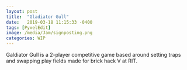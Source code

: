 ```yaml
---
layout: post
title:  "Gladiator Gull"
date:   2019-03-18 11:15:33 -0400
tags: [PyxelEdit] 
image: /media/Jam/signposting.png
categories: WIP
---
```


Galdiator Gull is a 2-player competitive game based around setting traps and swapping play fields made for brick hack V at RIT.

<!--more-->

